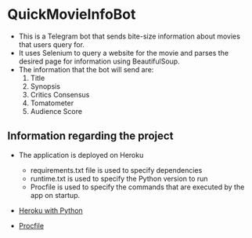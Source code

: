 # QuickMovieInfoBot

* This is a Telegram bot that sends bite-size information about movies that users query for.
* It uses Selenium to query a website for the movie and parses the desired page for information using BeautifulSoup.
* The information that the bot will send are:
    1. Title
    2. Synopsis
    3. Critics Consensus
    4. Tomatometer
    5. Audience Score

## Information regarding the project

* The application is deployed on Heroku
    * requirements.txt file is used to specify dependencies
    * runtime.txt is used to specify the Python version to run
    * Procfile is used to specify the commands that are executed by the app on startup.

* [Heroku with Python](https://devcenter.heroku.com/articles/getting-started-with-python)
* [Procfile](https://devcenter.heroku.com/articles/procfile)

